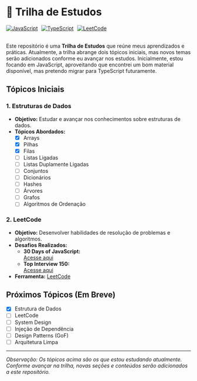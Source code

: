 # 🧠 Trilha de Estudos

<div style="display: flex; align-items: center; gap: 10px;">
  <a href="https://developer.mozilla.org/en-US/docs/Web/JavaScript">
    <img src="https://img.shields.io/badge/-JavaScript-F7DF1E?logo=javascript&logoColor=black" alt="JavaScript">
  </a>
  <a href="https://www.typescriptlang.org/">
    <img src="https://img.shields.io/badge/-TypeScript-3178C6?logo=typescript&logoColor=white" alt="TypeScript">
  </a>
  <a href="https://leetcode.com/">
    <img src="https://img.shields.io/badge/-LeetCode-FFA116?logo=leetcode&logoColor=black" alt="LeetCode">
  </a>
</div>

<br>

Este repositório é uma **Trilha de Estudos** que reúne meus aprendizados e práticas. Atualmente, a trilha abrange dois tópicos iniciais, mas novos temas serão adicionados conforme eu avançar nos estudos. Inicialmente, estou focando em JavaScript, aproveitando que encontrei um bom material disponível, mas pretendo migrar para TypeScript futuramente.

## Tópicos Iniciais

### 1. Estruturas de Dados

- **Objetivo:** Estudar e avançar nos conhecimentos sobre estruturas de dados.
- **Tópicos Abordados:**
  - [x] Arrays
  - [x] Pilhas
  - [x] Filas
  - [ ] Listas Ligadas
  - [ ] Listas Duplamente Ligadas
  - [ ] Conjuntos
  - [ ] Dicionários
  - [ ] Hashes
  - [ ] Árvores
  - [ ] Grafos
  - [ ] Algoritmos de Ordenação

### 2. LeetCode

- **Objetivo:** Desenvolver habilidades de resolução de problemas e algoritmos.
- **Desafios Realizados:**
  - **30 Days of JavaScript:**  
    [Acesse aqui](https://leetcode.com/studyplan/30-days-of-javascript/)
  - **Top Interview 150:**  
    [Acesse aqui](https://leetcode.com/studyplan/top-interview-150/)
- **Ferramenta:** [LeetCode](https://leetcode.com/)

## Próximos Tópicos (Em Breve)

- [x] Estrutura de Dados
- [ ] LeetCode
- [ ] System Design
- [ ] Injeção de Dependência
- [ ] Design Patterns (GoF)
- [ ] Arquitetura Limpa

---

_Observação: Os tópicos acima são os que estou estudando atualmente. Conforme avançar na trilha, novas seções e conteúdos serão adicionados a este repositório._
